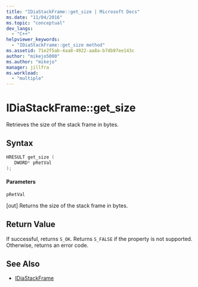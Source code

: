 ```yaml
---
title: "IDiaStackFrame::get_size | Microsoft Docs"
ms.date: "11/04/2016"
ms.topic: "conceptual"
dev_langs:
  - "C++"
helpviewer_keywords:
  - "IDiaStackFrame::get_size method"
ms.assetid: 71e2f5ab-4aa8-4922-aa8a-b7db97ee143c
author: "mikejo5000"
ms.author: "mikejo"
manager: jillfra
ms.workload:
  - "multiple"
---
```

# IDiaStackFrame::get_size
Retrieves the size of the stack frame in bytes.

## Syntax

```C++
HRESULT get_size ( 
   DWORD* pRetVal
);
```

#### Parameters
 `pRetVal`

[out] Returns the size of the stack frame in bytes.

## Return Value
 If successful, returns `S_OK`. Returns `S_FALSE` if the property is not supported. Otherwise, returns an error code.

## See Also
- [IDiaStackFrame](../../debugger/debug-interface-access/idiastackframe.md)